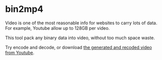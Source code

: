 # bin2mp4

Video is one of the most reasonable info for websites to carry lots of data. For example, Youtube allow up to 128GB per video.

This tool pack any binary data into video, without too much space waste.

Try encode and decode, or download [the generated and recoded video from Youtube](https://youtu.be/PsWG7eNUI78).
